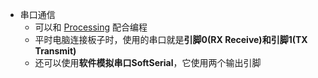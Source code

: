 



-  串口通信
	- 可以和 [Processing](../Processing/Processing.md) 配合编程
	- 平时电脑连接板子时，使用的串口就是**引脚0(RX Receive)和引脚1(TX Transmit)**
	-  还可以使用**软件模拟串口SoftSerial**，它使用两个输出引脚